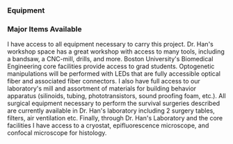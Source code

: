 ### Equipment

### Major Items Available

I have access to all equipment necessary to carry this project. Dr. Han's workshop space has a great workshop with access to many tools, including a bandsaw, a CNC-mill, drills, and more. Boston University's Biomedical Engineering core facilities provide access to grad students. Optogenetic manipulations will be performed with LEDs that are fully accessible optical fiber and associated fiber connectors. I also have full access to our laboratory's mill and assortment of materials for building behavior apparatus (silinoids, tubing, phototransistors, sound proofing foam, etc.). All surgical equipment necessary to perform the survival surgeries described are currently available in Dr. Han's laboratory including 2 surgery tables, filters, air ventilation etc. Finally, through Dr. Han's Laboratory and the core facilities I have access to a cryostat, epifluorescence microscope, and confocal microscope for histology.

